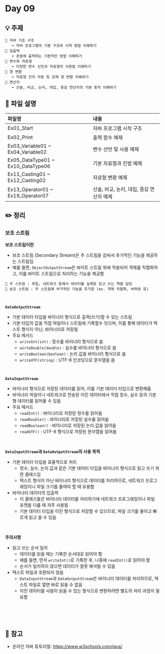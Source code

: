 # Day 09

## 💡 주제
```
📌 자바 기초 구조
   ➡️ 자바 프로그램의 기본 구조와 시작 방법 이해하기
📌 입출력
   ➡️ 콘솔에 출력하는 기본적인 방법 이해하기
📌 변수와 자료형
   ➡️ 다양한 변수 선언과 자료형의 사용법 이해하기
📌 형 변환
   ➡️ 자료형 간의 자동 및 강제 형 변환 이해하기
📌 연산자
   ➡️ 산술, 비교, 논리, 대입, 증감 연산자의 기본 동작 이해하기
```

## 📄 파일 설명
| 파일명 | 내용 |
|:--   |:--      |
| Ex01_Start | 자바 프로그램 시작 구조 |
| Ex02_Print | 출력 함수 예제 |
| Ex03_Variable01 ~ Ex04_Variable02 | 변수 선언 및 사용 예제 |
| Ex05_DataType01 ~ Ex10_DataType06 | 기본 자료형과 진법 예제 |
| Ex11_Casting01 ~ Ex12_Casting02 | 자료형 변환 예제 |
| Ex13_Operator01 ~ Ex19_Operator07 | 산술, 비교, 논리, 대입, 증감 연산자 예제 |

## ✏️ 정리

### 보조 스트림

**보조 스트림이란**
- 보조 스트림 (Secondary Stream)은 주 스트림을 감싸서 추가적인 기능을 제공하는 스트림임
- 예를 들면, `ObjectOutputStream`은 바이트 스트림 위에 적용되어 객체를 직렬화하고, 이를 바이트 스트림으로 처리하는 기능을 제공함

```
📌 주 스트림 : 파일, 네트워크 등에서 데이터를 실제로 읽고 쓰는 역할 담당
📌 보조 스트림 : 주 스트림에 부가적인 기능을 추가함 (ex. 객체 직렬화, 버퍼링 등)
```

<br>

**`DataOutputStream`**
- 기본 데이터 타입을 바이너리 형식으로 출력(쓰기)할 수 있는 스트림
- 기본 타입의 값을 직접 파일이나 스트림에 기록할수 잇으며, 이를 통해 데이터가 텍스트 형식이 아닌, 바이너리로 저장됨
- 주요 메서드
  - `writeInt(int)` : 정수를 바이너리 형식으로 씀
  - `wirteDouble(double)` : 실수를 바이너리 형식으로 씀
  - `writeBoolean(boolean)` : 논리 값을 바이너리 형식으로 씀
  - `writeUTF(string)` : UTF-8 인코딩으로 문자열을 씀

<br>

**`DataInputStream`**
- 바이너리 형식으로 저장된 데이터를 읽어, 이를 기본 데이터 타입으로 변환해줌
- 바이너리 파일이나 네트워크로 전송된 이진 데이터에서 직접 정수, 실수 등의 기본형 데이터를 읽어올 수 있음
- 주요 메서드
  - `readInt()` : 바이너리로 저장된 정수를 읽어옴
  - `readDouble()` : 바이너리로 저장된 실수를 읽어옴
  - `readBoolean()` : 바이너리로 저장된 논리 값을 읽어옴
  - `readUTF()` : UTF-8 형식으로 저장된 문자열을 읽어옴

<br>

**`DataInputStream`과 `DataOutputStream`의 사용 목적**
- 기본 데이터 타입을 효율적으로 처리
  - 정수, 실수, 논리 값과 같은 기본 데이터 타입을 바이너리 형식으로 읽고 쓰기 위한 클래스임
  - 텍스트 형식이 아닌 바이너리 형식으로 데이터를 처리하므로, 네트워크 프로그래밍이나 파일 크기를 줄여야 할 때 유용함
- 바이너리 데이터의 입출력
  - 이 클래스들은 바이너리 데이터를 처리하기에 네트워크 프로그래밍이나 파일 포캣을 다룰 때 자주 사용됨
  - 기본 데이터 타입을 이진 형식으로 저장할 수 있으므로, 파일 크기를 줄이고 빠르게 읽고 쓸 수 있음

<br>

**주의사항**
- 읽고 쓰는 순서 일치
  - 데이터를 읽을 때는 기록한 순서대로 읽어야 함
  - 예를 들면, 먼저 `writeInt()`로 기록한 후, 나중에 `readInt()`로 읽어야 함
  - 순서가 일치하지 않으면 데이터가 잘못 해석될 수 있음
- 텍스트 파일과 호환되지 않음
  - `DataInputStream`과 `DataOutputStream`은 바이너리 데이터를 처리하므로, 텍스트 파일로 열면 바로 읽을 수 없음
  - 이진 데이터를 사람이 읽을 수 있는 형식으로 변환하려면 별도의 처리 과정이 필요함

<br><br><br>

## 📑 참고
- 온라인 자바 튜토리얼: https://www.w3schools.com/java/
